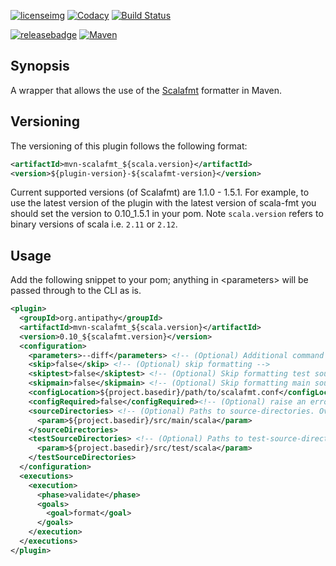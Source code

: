 [![licenseimg]][licenselink]  [![Codacy][codacyimg]][codacylink] [![Build Status](https://travis-ci.com/SimonJPegg/mvn_scalafmt.svg?branch=master)](https://travis-ci.com/SimonJPegg/mvn_scalafmt)

[![releasebadge]][releaselink] [![Maven][mavenimg]][mavenlink]

## Synopsis

A wrapper that allows the use of the [Scalafmt](https://github.com/scalameta/scalafmt/) formatter in Maven.

## Versioning 

The versioning of this plugin follows the following format:

```xml
<artifactId>mvn-scalafmt_${scala.version}</artifactId>
<version>${plugin-version}-${scalafmt-version}</version>
```
 
Current supported versions (of Scalafmt) are 1.1.0 - 1.5.1. For example, to use the latest version 
of the plugin with the latest version of scala-fmt you should set the version to 0.10_1.5.1 in your pom.
Note `scala.version` refers to binary versions of scala i.e. `2.11` or `2.12`.

## Usage

Add the following snippet to your pom; anything in \<parameters\> will be
passed through to the CLI as is.

```xml
<plugin>
  <groupId>org.antipathy</groupId>
  <artifactId>mvn-scalafmt_${scala.version}</artifactId>
  <version>0.10_${scalafmt.version}</version>
  <configuration>
    <parameters>--diff</parameters> <!-- (Optional) Additional command line arguments -->
    <skip>false</skip> <!-- (Optional) skip formatting -->
    <skiptest>false</skiptest> <!-- (Optional) Skip formatting test sources -->
    <skipmain>false</skipmain> <!-- (Optional) Skip formatting main sources -->
    <configLocation>${project.basedir}/path/to/scalafmt.conf</configLocation> <!-- (Optional) config location -->
    <configRequired>false</configRequired><!-- (Optional) raise an error if configLocation is missing or invalid (otherwise use Scalafmt defaults) -->
    <sourceDirectories> <!-- (Optional) Paths to source-directories. Overrides ${project.build.sourceDirectory}/../scala -->
      <param>${project.basedir}/src/main/scala</param>
    </sourceDirectories>
    <testSourceDirectories> <!-- (Optional) Paths to test-source-directories. Overrides ${project.build.testSourceDirectory}/../scala -->
      <param>${project.basedir}/src/test/scala</param>
    </testSourceDirectories>
  </configuration>
  <executions>
    <execution>
      <phase>validate</phase>
      <goals>
        <goal>format</goal>
      </goals>
    </execution>
  </executions>
</plugin>
```

[licenseimg]: https://img.shields.io/badge/Licence-Apache%202.0-blue.svg
[licenselink]: ./LICENSE

[codacyimg]: https://api.codacy.com/project/badge/Grade/15b50622fcf349cc89301b6c3d40fc4e
[codacylink]: https://app.codacy.com/project/Antipathy_org/mvn_scalafmt/dashboard?branchId=11175791

[mavenimg]: https://maven-badges.herokuapp.com/maven-central/org.antipathy/mvn-scalafmt_2.11/badge.svg
[mavenlink]: https://search.maven.org/search?q=org.antipathy.mvn-scalafmt

[releasebadge]: https://img.shields.io/github/release/simonjpegg/mvn_scalafmt.svg?style=flat
[releaselink]: https://github.com/SimonJPegg/mvn_scalafmt/releases
